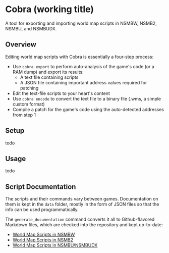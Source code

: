 # Cobra (working title)

A tool for exporting and importing world map scripts in NSMBW, NSMB2, NSMBU, and NSMBUDX.

## Overview

Editing world map scripts with Cobra is essentially a four-step process:

* Use `cobra export` to perform auto-analysis of the game's code (or a RAM dump) and export its results:
    * A text file containing scripts
    * A JSON file containing important address values required for patching
* Edit the text-file scripts to your heart's content
* Use `cobra encode` to convert the text file to a binary file (.wms, a simple custom format)
* Compile a patch for the game's code using the auto-detected addresses from step 1

## Setup

todo

## Usage

todo

## Script Documentation

The scripts and their commands vary between games. Documentation on them is kept in the `data` folder, mostly in the form of JSON files so that the info can be used programmatically.

The `generate_documentation` command converts it all to Github-flavored Markdown files, which are checked into the repository and kept up-to-date:

* [World Map Scripts in NSMBW](docs_nsmbw.md)
* [World Map Scripts in NSMB2](docs_nsmb2.md)
* [World Map Scripts in NSMBU/NSMBUDX](docs_nsmbu.md)
